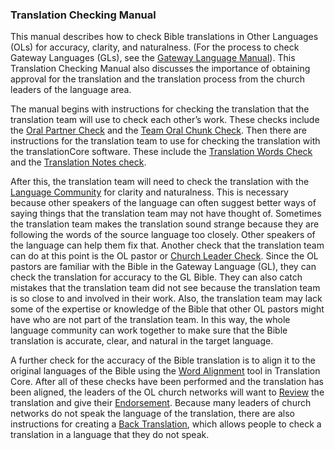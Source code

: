 
### Translation Checking Manual

This manual describes how to check Bible translations in Other Languages (OLs) for accuracy, clarity, and naturalness. (For the process to check Gateway Languages (GLs), see the [Gateway Language Manual](https://gl-manual.readthedocs.io/en/latest/)). This Translation Checking Manual also discusses the importance of obtaining approval for the translation and the translation process from the church leaders of the language area. 

The manual begins with instructions for checking the translation that the translation team will use to check each other’s work. These checks include the [Oral Partner Check](../peer-check/01.md) and the [Team Oral Chunk Check](../vol2-intro/01.md). Then there are instructions for the translation team to use for checking the translation with the translationCore software. These include the [Translation Words Check](../important-term-check/01.md) and the [Translation Notes check](../trans-note-check/01.md). 

After this, the translation team will need to check the translation with the [Language Community](../language-community-check/01.md) for clarity and naturalness. This is necessary because other speakers of the language can often suggest better ways of saying things that the translation team may not have thought of. Sometimes the translation team makes the translation sound strange because they are following the words of the source language too closely. Other speakers of the language can help them fix that. 
Another check that the translation team can do at this point is the OL pastor or [Church Leader Check](../accuracy-check/01.md). Since the OL pastors are familiar with the Bible in the Gateway Language (GL), they can check the translation for accuracy to the GL Bible. They can also catch mistakes that the translation team did not see because the translation team is so close to and involved in their work. Also, the translation team may lack some of the expertise or knowledge of the Bible that other OL pastors might have who are not part of the translation team. In this way, the whole language community can work together to make sure that the Bible translation is accurate, clear, and natural in the target language.  

A further check for the accuracy of the Bible translation is to align it to the original languages of the Bible using the [Word Alignment](../alignment-tool/01.md) tool in Translation Core. After all of these checks have been performed and the translation has been aligned, the leaders of the OL church networks will want to [Review](../vol2-steps/01.md) the translation and give their [Endorsement](../level3-approval/01.md). Because many leaders of church networks do not speak the language of the translation, there are also instructions for creating a [Back Translation](../vol2-backtranslation/01.md), which allows people to check a translation in a language that they do not speak.